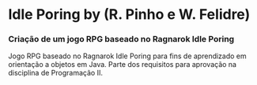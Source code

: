 # Idle Poring by (R. Pinho e W. Felidre)
### Criação de um jogo RPG baseado no Ragnarok Idle Poring

Jogo RPG baseado no Ragnarok Idle Poring para fins de aprendizado em orientação a objetos em Java.
Parte dos requisitos para aprovação na disciplina de Programação II.